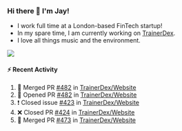 ### Hi there 👋 I'm Jay!
* I work full time at a London-based FinTech startup!
* In my spare time, I am currently working on [TrainerDex](https://www.github.com/TrainerDex).
* I love all things music and the environment.

[<img src="https://github-readme-stats.vercel.app/api/wakatime?username=TurnrDev&layout=compact&custom_title=Last 7 Days Language Breakdown" />](https://wakatime.com/@TurnrDev)  

#### :zap: Recent Activity
<!--START_SECTION:activity-->
1. 🎉 Merged PR [#482](https://github.com/TrainerDex/Website/pull/482) in [TrainerDex/Website](https://github.com/TrainerDex/Website)
2. 💪 Opened PR [#482](https://github.com/TrainerDex/Website/pull/482) in [TrainerDex/Website](https://github.com/TrainerDex/Website)
3. ❗️ Closed issue [#423](https://github.com/TrainerDex/Website/issues/423) in [TrainerDex/Website](https://github.com/TrainerDex/Website)
4. ❌ Closed PR [#424](https://github.com/TrainerDex/Website/pull/424) in [TrainerDex/Website](https://github.com/TrainerDex/Website)
5. 🎉 Merged PR [#473](https://github.com/TrainerDex/Website/pull/473) in [TrainerDex/Website](https://github.com/TrainerDex/Website)
<!--END_SECTION:activity-->

